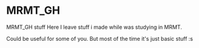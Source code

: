 # MRMT_GH
MRMT_GH stuff
Here I leave stuff i made while was studying in MRMT.

Could be useful for some of you. But most of the time it's just basic stuff :s
